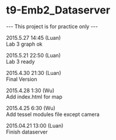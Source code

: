 # t9-Emb2_Dataserver  
--- This project is for practice only ---   
   
2015.5.27 14:45 (Luan)  
Lab 3 graph ok  
  
2015.5.21 22:50 (Luan)  
Lab 3 ready  
  
2015.4.30 21:30 (Luan)  
Final Version  
  
2015.4.28 1:30 (Wu)  
Add index.html for map

2015.4.25 6:30 (Wu)  
Add tessel modules file except camera
  
2015.04.21 13:00 (Luan)  
Finish dataserver  
